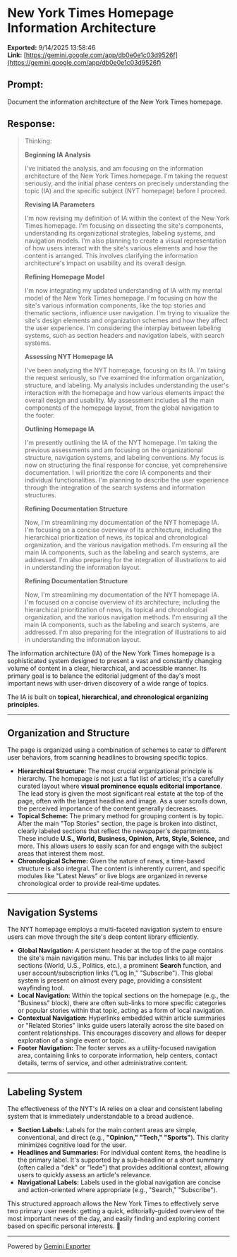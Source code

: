 # New York Times Homepage Information Architecture

**Exported:** 9/14/2025 13:58:46  
**Link:** [https://gemini.google.com/app/db0e0e1c03d9526f](https://gemini.google.com/app/db0e0e1c03d9526f)

## Prompt:
Document the information architecture of the New York Times homepage.

## Response:
> Thinking:
> 
> **Beginning IA Analysis**
> 
> I've initiated the analysis, and am focusing on the information architecture of the New York Times homepage. I'm taking the request seriously, and the initial phase centers on precisely understanding the topic (IA) and the specific subject (NYT homepage) before I proceed.
> 
> **Revising IA Parameters**
> 
> I'm now revising my definition of IA within the context of the New York Times homepage. I'm focusing on dissecting the site's components, understanding its organizational strategies, labeling systems, and navigation models. I'm also planning to create a visual representation of how users interact with the site's various elements and how the content is arranged. This involves clarifying the information architecture's impact on usability and its overall design.
> 
> **Refining Homepage Model**
> 
> I'm now integrating my updated understanding of IA with my mental model of the New York Times homepage. I'm focusing on how the site's various information components, like the top stories and thematic sections, influence user navigation. I'm trying to visualize the site's design elements and organization schemes and how they affect the user experience. I'm considering the interplay between labeling systems, such as section headers and navigation labels, with search systems.
> 
> **Assessing NYT Homepage IA**
> 
> I've been analyzing the NYT homepage, focusing on its IA. I'm taking the request seriously, so I've examined the information organization, structure, and labeling. My analysis includes understanding the user's interaction with the homepage and how various elements impact the overall design and usability. My assessment includes all the main components of the homepage layout, from the global navigation to the footer.
> 
> **Outlining Homepage IA**
> 
> I'm presently outlining the IA of the NYT homepage. I'm taking the previous assessments and am focusing on the organizational structure, navigation systems, and labeling conventions. My focus is now on structuring the final response for concise, yet comprehensive documentation. I will prioritize the core IA components and their individual functionalities. I'm planning to describe the user experience through the integration of the search systems and information structures.
> 
> **Refining Documentation Structure**
> 
> Now, I'm streamlining my documentation of the NYT homepage IA. I'm focusing on a concise overview of its architecture, including the hierarchical prioritization of news, its topical and chronological organization, and the various navigation methods. I'm ensuring all the main IA components, such as the labeling and search systems, are addressed. I'm also preparing for the integration of illustrations to aid in understanding the information layout.
> 
> **Refining Documentation Structure**
> 
> Now, I'm streamlining my documentation of the NYT homepage IA. I'm focused on a concise overview of its architecture, including the hierarchical prioritization of news, its topical and chronological organization, and the various navigation methods. I'm ensuring all the main IA components, such as the labeling and search systems, are addressed. I'm also preparing for the integration of illustrations to aid in understanding the information layout.

The information architecture (IA) of the New York Times homepage is a sophisticated system designed to present a vast and constantly changing volume of content in a clear, hierarchical, and accessible manner. Its primary goal is to balance the editorial judgment of the day's most important news with user-driven discovery of a wide range of topics.

The IA is built on **topical, hierarchical, and chronological organizing principles**.

* * *

Organization and Structure
--------------------------

The page is organized using a combination of schemes to cater to different user behaviors, from scanning headlines to browsing specific topics.

*   **Hierarchical Structure:** The most crucial organizational principle is hierarchy. The homepage is not just a flat list of articles; it's a carefully curated layout where **visual prominence equals editorial importance**. The lead story is given the most significant real estate at the top of the page, often with the largest headline and image. As a user scrolls down, the perceived importance of the content generally decreases.
*   **Topical Scheme:** The primary method for grouping content is by topic. After the main "Top Stories" section, the page is broken into distinct, clearly labeled sections that reflect the newspaper's departments. These include **U.S., World, Business, Opinion, Arts, Style, Science,** and more. This allows users to easily scan for and engage with the subject areas that interest them most.
*   **Chronological Scheme:** Given the nature of news, a time-based structure is also integral. The content is inherently current, and specific modules like "Latest News" or live blogs are organized in reverse chronological order to provide real-time updates.

* * *

Navigation Systems
------------------

The NYT homepage employs a multi-faceted navigation system to ensure users can move through the site's deep content library efficiently.

*   **Global Navigation:** A persistent header at the top of the page contains the site's main navigation menu. This bar includes links to all major sections (World, U.S., Politics, etc.), a prominent **Search** function, and user account/subscription links ("Log In," "Subscribe"). This global system is present on almost every page, providing a consistent wayfinding tool.
*   **Local Navigation:** Within the topical sections on the homepage (e.g., the "Business" block), there are often sub-links to more specific categories or popular stories within that topic, acting as a form of local navigation.
*   **Contextual Navigation:** Hyperlinks embedded within article summaries or "Related Stories" links guide users laterally across the site based on content relationships. This encourages discovery and allows for deeper exploration of a single event or topic.
*   **Footer Navigation:** The footer serves as a utility-focused navigation area, containing links to corporate information, help centers, contact details, terms of service, and other administrative content.

* * *

Labeling System
---------------

The effectiveness of the NYT's IA relies on a clear and consistent labeling system that is immediately understandable to a broad audience.

*   **Section Labels:** Labels for the main content areas are simple, conventional, and direct (e.g., **"Opinion," "Tech," "Sports"**). This clarity minimizes cognitive load for the user.
*   **Headlines and Summaries:** For individual content items, the headline is the primary label. It's supported by a sub-headline or a short summary (often called a "dek" or "lede") that provides additional context, allowing users to quickly assess an article's relevance.
*   **Navigational Labels:** Labels used in the global navigation are concise and action-oriented where appropriate (e.g., "Search," "Subscribe").

This structured approach allows the New York Times to effectively serve two primary user needs: getting a quick, editorially-guided overview of the most important news of the day, and easily finding and exploring content based on specific personal interests. 📰



---
Powered by [Gemini Exporter](https://www.geminiexporter.com)